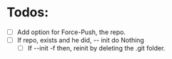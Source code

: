 # Todos:
- [ ] Add option for Force-Push, the repo.
- [ ] If repo, exists and he did, -- init do Nothing
  - [ ] If --init -f then, reinit by deleting the .git folder.
